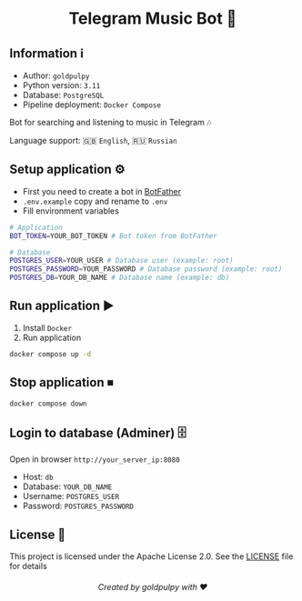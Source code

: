 <h1 align="center">Telegram Music Bot 🎵</h1>

## Information ℹ️

- Author: `goldpulpy`
- Python version: `3.11`
- Database: `PostgreSQL`
- Pipeline deployment: `Docker Compose`

Bot for searching and listening to music in Telegram 🎶

Language support: 🇬🇧 `English`, 🇷🇺 `Russian`

## Setup application ⚙️

- First you need to create a bot in [BotFather](https://t.me/botfather)
- `.env.example` copy and rename to `.env`
- Fill environment variables

```bash
# Application
BOT_TOKEN=YOUR_BOT_TOKEN # Bot token from BotFather

# Database
POSTGRES_USER=YOUR_USER # Database user (example: root)
POSTGRES_PASSWORD=YOUR_PASSWORD # Database password (example: root)
POSTGRES_DB=YOUR_DB_NAME # Database name (example: db)
```

## Run application ▶️

1. Install `Docker`
2. Run application

```bash
docker compose up -d
```

## Stop application ⏹

```bash
docker compose down
```

## Login to database (Adminer) 🗄

Open in browser `http://your_server_ip:8080`

- Host: `db`
- Database: `YOUR_DB_NAME`
- Username: `POSTGRES_USER`
- Password: `POSTGRES_PASSWORD`

## License 📜

This project is licensed under the Apache License 2.0. See the [LICENSE](LICENSE) file for details

<h6 align="center">Created by goldpulpy with ❤️</h6>
